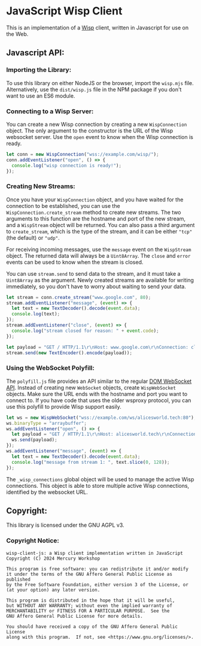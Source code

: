 # JavaScript Wisp Client

This is an implementation of a [Wisp](https://github.com/mercuryWorkshop/wisp-protocol) client, written in Javascript for use on the Web.

## Javascript API:

### Importing the Library:
To use this library on either NodeJS or the browser, import the `wisp.mjs` file. Alternatively, use the `dist/wisp.js` file in the NPM package if you don't want to use an ES6 module.

### Connecting to a Wisp Server:
You can create a new Wisp connection by creating a new `WispConnection` object. The only argument to the constructor is the URL of the Wisp websocket server. Use the `open` event to know when the Wisp connection is ready.
```js
let conn = new WispConnection("wss://example.com/wisp/");
conn.addEventListener("open", () => {
  console.log("wisp connection is ready!");
});
```

### Creating New Streams:
Once you have your `WispConnection` object, and you have waited for the connection to be established, you can use the `WispConnection.create_stream` method to create new streams. The two arguments to this function are the hostname and port of the new stream, and a `WispStream` object will be returned. You can also pass a third argument to `create_stream`, which is the type of the stream, and it can be either `"tcp"` (the default) or `"udp"`.

For receiving incoming messages, use the `message` event on the `WispStream` object. The returned data will always be a `Uint8Array`. The `close` and `error` events can be used to know when the stream is closed. 

You can use `stream.send` to send data to the stream, and it must take a `Uint8Array` as the argument. Newly created streams are available for writing immediately, so you don't have to worry about waiting to send your data.
```js
let stream = conn.create_stream("www.google.com", 80);
stream.addEventListener("message", (event) => {
  let text = new TextDecoder().decode(event.data);
  console.log(text);
});
stream.addEventListener("close", (event) => {
  console.log("stream closed for reason: " + event.code);
});

let payload = "GET / HTTP/1.1\r\nHost: www.google.com\r\nConnection: close\r\n\r\n";
stream.send(new TextEncoder().encode(payload));
```

### Using the WebSocket Polyfill:
The `polyfill.js` file provides an API similar to the regular [DOM WebSocket API](https://developer.mozilla.org/en-US/docs/Web/API/WebSocket). Instead of creating new `WebSocket` objects, create `WispWebSocket` objects. Make sure the URL ends with the hostname and port you want to connect to. If you have code that uses the older wsproxy protocol, you can use this polyfill to provide Wisp support easily.
```js
let ws = new WispWebSocket("wss://example.com/ws/alicesworld.tech:80");
ws.binaryType = "arraybuffer";
ws.addEventListener("open", () => {
  let payload = "GET / HTTP/1.1\r\nHost: alicesworld.tech\r\nConnection: keepalive\r\n\r\n";
  ws.send(payload);
});
ws.addEventListener("message", (event) => {
  let text = new TextDecoder().decode(event.data);
  console.log("message from stream 1: ", text.slice(0, 128));
});
```

The `_wisp_connections` global object will be used to manage the active Wisp connections. This object is able to store multiple active Wisp connections, identified by the websocket URL.

## Copyright:
This library is licensed under the GNU AGPL v3.

### Copyright Notice:
```
wisp-client-js: a Wisp client implementation written in JavaScript
Copyright (C) 2024 Mercury Workshop

This program is free software: you can redistribute it and/or modify
it under the terms of the GNU Affero General Public License as published
by the Free Software Foundation, either version 3 of the License, or
(at your option) any later version.

This program is distributed in the hope that it will be useful,
but WITHOUT ANY WARRANTY; without even the implied warranty of
MERCHANTABILITY or FITNESS FOR A PARTICULAR PURPOSE.  See the
GNU Affero General Public License for more details.

You should have received a copy of the GNU Affero General Public License
along with this program.  If not, see <https://www.gnu.org/licenses/>.
```